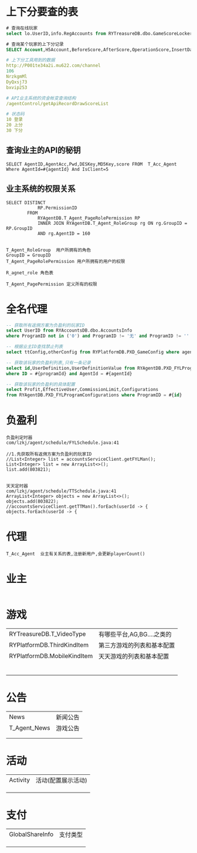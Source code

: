 # 上下分要查的表

```sql
# 查询在线玩家
select lo.UserID,info.RegAccounts from RYTreasureDB.dbo.GameScoreLocker as lo left join RYAccountsDB.dbo.AccountsInfo  as info on info.UserID = lo.UserID

# 查询某个玩家的上下分记录
SELECT Account,H5Account,BeforeScore,AfterScore,OperationScore,InsertDate,OperationDescribe,BeforeWalletScore,AfterWalletScore FROM RYTreasureDB.dbo.Api_RecordDrawScore where H5Account = 'l0c004e4eb' order by InsertDate DESC
```

```yaml
# 上下分工具用到的数据
http://P001te34a2i.mu622.com/channel
106
NrzkgmMl
DyQxsj73
bxvip253

# API业主系统的资金帐变查询结构
/agentControl/getApiRecordDrawScoreList

# 状态码
10 登录
20 上分
30 下分
```

## 查询业主的API的秘钥

```
SELECT AgentID,AgentAcc,Pwd,DESKey,MD5Key,score FROM  T_Acc_Agent Where AgentId=#{agentId} And IsClient=5
```



## 业主系统的权限关系

```shell
SELECT DISTINCT
			RP.PermissionID
		FROM
			RYAgentDB.T_Agent_PageRolePermission RP
			INNER JOIN RYAgentDB.T_Agent_RoleGroup rg ON rg.GroupID = RP.GroupID
			AND rg.AgentID = 160


T_Agent_RoleGroup  用户所拥有的角色 
GroupID = GroupID
T_Agent_PageRolePermission 用户所拥有的用户的权限

R_agnet_role 角色表

T_Agent_PagePermission 定义所有的权限
```

# 全名代理

```sql
-- 获取所有返佣方案为负盈利的玩家ID
select UserID from RYAccountsDB.dbo.AccountsInfo
where ProgramID not in ('0') and ProgramID != '无' and ProgramID != '' 

-- 根据业主ID查找禁止列表
select ttConfig,otherConfig from RYPlatformDB.PXD_GameConfig where agentId = 160

-- 获取该玩家的负盈利列表,只有一条记录
select id,UserDefinition,UserDefinitionValue from RYAgentDB.PXD_FYLProgram
where ID = #{programId} and AgentId = #{agentId}

-- 获取该玩家的负盈利的具体配置
select Profit,EffectiveUser,CommissionLimit,Configurations
from RYAgentDB.PXD_FYLProgramConfigurations where ProgramID = #{id}
```

# 负盈利

```shell
负盈利定时器
com/lzkj/agent/schedule/FYLSchedule.java:41

//1.先获取所有返佣方案为负盈利的玩家ID
//List<Integer> list = accountsServiceClient.getFYLMan();
List<Integer> list = new ArrayList<>();
list.add(803821);


天天定时器
com/lzkj/agent/schedule/TTSchedule.java:41
ArrayList<Integer> objects = new ArrayList<>();
objects.add(803822);
//accountsServiceClient.getTTMan().forEach(userId -> {
objects.forEach(userId -> {
```

# 代理

```shell
T_Acc_Agent  业主有关系的表,注册新用户,会更新playerCount()
```



# 业主

```shell

```



# 游戏

|                             |                            |
| --------------------------- | -------------------------- |
| RYTreasureDB.T_VideoType    | 有哪些平台,AG,BG....之类的 |
| RYPlatformDB.ThirdKindItem  | 第三方游戏的列表和基本配置 |
| RYPlatformDB.MobileKindItem | 天天游戏的列表和基本配置   |
|                             |                            |
|                             |                            |
|                             |                            |
|                             |                            |
|                             |                            |
|                             |                            |

# 公告

|              |          |
| ------------ | -------- |
| News         | 新闻公告 |
| T_Agent_News | 游戏公告 |
|              |          |
|              |          |

# 活动

|          |                    |
| -------- | ------------------ |
| Activity | 活动(配置展示活动) |
|          |                    |
|          |                    |
|          |                    |

# 支付

|                 |          |
| --------------- | -------- |
| GlobalShareInfo | 支付类型 |
|                 |          |
|                 |          |
|                 |          |

